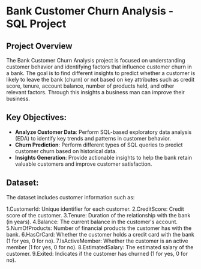 # Bank Customer Churn Analysis - SQL Project

## Project Overview
The Bank Customer Churn Analysis project is focused on understanding customer behavior and identifying factors that influence customer churn in a bank. The goal is to find different insights to predict whether a customer is likely to leave the bank (churn) or not based on key attributes such as credit score, tenure, account balance, number of products held, and other relevant factors. Through this insights a business man can improve their business.

## Key Objectives:
* **Analyze Customer Data**: Perform SQL-based exploratory data analysis (EDA) to identify key trends and patterns in customer behavior.
* **Churn Prediction**: Perform different types of SQL queries to predict customer churn based on historical data.
* **Insights Generation**: Provide actionable insights to help the bank retain valuable customers and improve customer satisfaction.

## Dataset:
The dataset includes customer information such as:

1.CustomerId: Unique identifier for each customer.
2.CreditScore: Credit score of the customer.
3.Tenure: Duration of the relationship with the bank (in years).
4.Balance: The current balance in the customer's account.
5.NumOfProducts: Number of financial products the customer has with the bank.
6.HasCrCard: Whether the customer holds a credit card with the bank (1 for yes, 0 for no).
7.IsActiveMember: Whether the customer is an active member (1 for yes, 0 for no).
8.EstimatedSalary: The estimated salary of the customer.
9.Exited: Indicates if the customer has churned (1 for yes, 0 for no).
